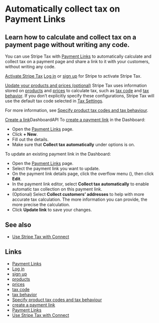 # Automatically collect tax on Payment Links

## Learn how to calculate and collect tax on a payment page without writing any code.

You can use Stripe Tax with [Payment
Links](https://stripe.com/payments/payment-links) to automatically calculate and
collect tax on a payment page and share a link to it with your customers,
without writing any code.

[Activate Stripe Tax](https://docs.stripe.com/tax/payment-links#activate)
[Log in](https://dashboard.stripe.com/settings/tax) or [sign
up](https://dashboard.stripe.com/register) for Stripe to activate Stripe Tax.

[Update your products and prices
(optional)](https://docs.stripe.com/tax/payment-links#product-and-price-setup)
Stripe Tax uses information stored on
[products](https://docs.stripe.com/api/products) and
[prices](https://docs.stripe.com/api/prices) to calculate tax, such as [tax
code](https://docs.stripe.com/api/products/object#product_object-tax_code) and
[tax
behavior](https://docs.stripe.com/api/prices/object#price_object-tax_behavior).
If you don’t explicitly specify these configurations, Stripe Tax will use the
default tax code selected in [Tax
Settings](https://dashboard.stripe.com/settings/tax).

For more information, see [Specify product tax codes and tax
behaviour](https://docs.stripe.com/tax/products-prices-tax-codes-tax-behavior).

[Create a
link](https://docs.stripe.com/tax/payment-links#create-link)DashboardAPI
To [create a payment link](https://docs.stripe.com/payment-links/create) in the
Dashboard:

- Open the [Payment Links](https://dashboard.stripe.com/payment-links) page.
- Click **+ New**.
- Fill out the details.
- Make sure that **Collect tax automatically** under options is on.

To update an existing payment link in the Dashboard:

- Open the [Payment Links](https://dashboard.stripe.com/payment-links) page.
- Select the payment link you want to update.
- On the payment link details page, click the overflow menu (), then click
**Edit**.
- In the payment link editor, select **Collect tax automatically** to enable
automatic tax collection on this payment link.
- (Optional) Select **Collect customers’ addresses** to help with more accurate
tax calculation. The more information you can provide, the more precise the
calculation.
- Click **Update link** to save your changes.

## See also

- [Use Stripe Tax with Connect](https://docs.stripe.com/tax/connect)

## Links

- [Payment Links](https://stripe.com/payments/payment-links)
- [Log in](https://dashboard.stripe.com/settings/tax)
- [sign up](https://dashboard.stripe.com/register)
- [products](https://docs.stripe.com/api/products)
- [prices](https://docs.stripe.com/api/prices)
- [tax
code](https://docs.stripe.com/api/products/object#product_object-tax_code)
- [tax
behavior](https://docs.stripe.com/api/prices/object#price_object-tax_behavior)
- [Specify product tax codes and tax
behaviour](https://docs.stripe.com/tax/products-prices-tax-codes-tax-behavior)
- [create a payment link](https://docs.stripe.com/payment-links/create)
- [Payment Links](https://dashboard.stripe.com/payment-links)
- [Use Stripe Tax with Connect](https://docs.stripe.com/tax/connect)
